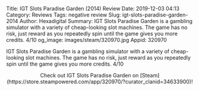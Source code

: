 Title: IGT Slots Paradise Garden (2014) Review
Date: 2019-12-03 04:13
Category: Reviews
Tags: negative review
Slug: igt-slots-paradise-garden-2014
Author: Hexadigital
Summary: IGT Slots Paradise Garden is a gambling simulator with a variety of cheap-looking slot machines. The game has no risk, just reward as you repeatedly spin until the game gives you more credits. 4/10
og_image: images/steam/320970.jpg
Appid: 320970

IGT Slots Paradise Garden is a gambling simulator with a variety of cheap-looking slot machines. The game has no risk, just reward as you repeatedly spin until the game gives you more credits. 4/10

<center>Check out IGT Slots Paradise Garden on [Steam](https://store.steampowered.com/app/320970/?curator_clanid=34633900)!</center>
